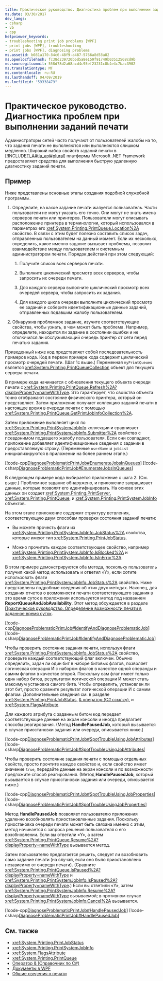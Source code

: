 ```yaml
---
title: Практическое руководство. Диагностика проблем при выполнении заданий печати
ms.date: 03/30/2017
dev_langs:
- csharp
- vb
- cpp
helpviewer_keywords:
- troubleshooting print job problems [WPF]
- print jobs [WPF], troubleshooting
- print jobs [WPF], diagnosing problems
ms.assetid: b081a170-84c6-48f9-a487-5766a8d58a82
ms.openlocfilehash: fc38d239720b5d5a8e159f91749b03512568cd9b
ms.sourcegitcommit: 558d78d2a68acd4c95ef23231c8b4e4c7bac3902
ms.translationtype: MT
ms.contentlocale: ru-RU
ms.lasthandoff: 04/09/2019
ms.locfileid: "59338479"
---
```

# <a name="how-to-diagnose-problematic-print-job"></a>Практическое руководство. Диагностика проблем при выполнении заданий печати
Администраторы сетей часто получают от пользователей жалобы на то, что задания печати не выполняются или выполняются слишком медленно. Широкий набор свойств заданий печати в [!INCLUDE[TLA#tla_api#plural](../../../../includes/tlasharptla-apisharpplural-md.md)] платформы Microsoft .NET Framework предоставляют средства для выполнения быструю удаленную диагностику заданий печати.  
  
## <a name="example"></a>Пример  
 Ниже представлены основные этапы создания подобной служебной программы.  
  
1. Определите, на какое задание печати жалуется пользователь. Части пользователи не могут указать его точно. Они могут не знать имена серверов печати или принтеров. Пользователи могут описывать расположение принтера в терминологии, который использовался в параметрах его <xref:System.Printing.PrintQueue.Location%2A> свойство. В связи с этим будет полезно составить список задач, отправленных пользователем на данный момент. Если их несколько, определить, какое именно задание вызывает проблемы, позволит взаимодействие между пользователем и системным администратором печати. Порядок действий при этом следующий:  
  
    1.  Получите список всех серверов печати.  
  
    2.  Выполните циклический просмотр всех серверов, чтобы запросить их очереди печати.  
  
    3.  Для каждого сервера выполните циклический просмотр всех очередей сервера, чтобы запросить их задания.  
  
    4.  Для каждого цикла очереди выполните циклический просмотр ее заданий и соберите идентификационные данные заданий, отправленных подавшим жалобу пользователем.  
  
2. Обнаружив проблемное задание, изучите соответствующие свойства, чтобы узнать, в чем может быть проблема. Например, определите, находится ли задание в состоянии ошибки и не отключился ли обслуживающий очередь принтер от сети перед печатью задания.  
  
 Приведенный ниже код представляет собой последовательность примеров кода. Код в первом примере кода содержит циклический просмотр очередей печати. (Шаг 1c выше.) Переменная `myPrintQueues` является <xref:System.Printing.PrintQueueCollection> объект для текущего сервера печати.  
  
 В примере кода начинается с обновления текущего объекта очереди печати с <xref:System.Printing.PrintQueue.Refresh%2A?displayProperty=nameWithType>. Это гарантирует, что свойства объекта точно отображают состояние физического принтера, который он представляет. Затем приложение получает коллекцию заданий печати в настоящее время в очереди печати с помощью <xref:System.Printing.PrintQueue.GetPrintJobInfoCollection%2A>.  
  
 Затем приложение выполняет цикл по <xref:System.Printing.PrintSystemJobInfo> коллекции и сравнивает <xref:System.Printing.PrintSystemJobInfo.Submitter%2A> свойство с псевдонимом подавшего жалобу пользователя. Если они совпадают, приложение добавляет идентификационные сведения о задании в предоставляемую строку. (Переменные `userName` и `jobList` инициализируются в приложении на более раннем этапе.)  
  
 [!code-cpp[DiagnoseProblematicPrintJob#EnumerateJobsInQueues](~/samples/snippets/cpp/VS_Snippets_Wpf/DiagnoseProblematicPrintJob/CPP/Program.cpp#enumeratejobsinqueues)]
 [!code-csharp[DiagnoseProblematicPrintJob#EnumerateJobsInQueues](~/samples/snippets/csharp/VS_Snippets_Wpf/DiagnoseProblematicPrintJob/CSharp/Program.cs#enumeratejobsinqueues)]
   
  
 В следующем примере кода выбирается приложение с шага 2. (См. выше.) Проблемное задание обнаружено, и приложение запрашивает данные, которые позволят его идентифицировать. На основе этих данных он создает <xref:System.Printing.PrintServer>, <xref:System.Printing.PrintQueue>, и <xref:System.Printing.PrintSystemJobInfo> объектов.  
  
 На этом этапе приложение содержит структуру ветвления, соответствующую двум способам проверки состояния заданий печати:  
  
-   Вы можете прочесть флаги из <xref:System.Printing.PrintSystemJobInfo.JobStatus%2A> свойства, которые имеют тип <xref:System.Printing.PrintJobStatus>.  
  
-   Можно прочитать каждое соответствующее свойство, например <xref:System.Printing.PrintSystemJobInfo.IsBlocked%2A> и <xref:System.Printing.PrintSystemJobInfo.IsInError%2A>.  
  
 В этом примере демонстрируются оба метода, поскольку пользователь получил какой метод использовать и ответил «Y», если хотите использовать флаги <xref:System.Printing.PrintSystemJobInfo.JobStatus%2A> свойство. Ниже представлены подробные сведения об этих двух методах. Наконец, для создания отчетов о возможности печати соответствующего задания в это время суток в приложении используется метод под названием **ReportQueueAndJobAvailability**. Этот метод обсуждается в разделе [Практическое руководство. Определение возможности печати в заданное время суток](how-to-discover-whether-a-print-job-can-be-printed-at-this-time-of-day.md).  
  
 [!code-cpp[DiagnoseProblematicPrintJob#IdentifyAndDiagnoseProblematicJob](~/samples/snippets/cpp/VS_Snippets_Wpf/DiagnoseProblematicPrintJob/CPP/Program.cpp#identifyanddiagnoseproblematicjob)]
 [!code-csharp[DiagnoseProblematicPrintJob#IdentifyAndDiagnoseProblematicJob](~/samples/snippets/csharp/VS_Snippets_Wpf/DiagnoseProblematicPrintJob/CSharp/Program.cs#identifyanddiagnoseproblematicjob)]
   
  
 Чтобы проверить состояние задания печати, используя флаги <xref:System.Printing.PrintSystemJobInfo.JobStatus%2A> свойство, проверьте каждый соответствующий флаг включен. Обычно определить, задан ли один бит в наборе битовых флагов, позволяет логическая операция И с набором флагов в качестве одной операнды и самим флагом в качестве второй. Поскольку сам флаг имеет только один набор битов, результатом логической операции И может стать максимум установка самого бита. Чтобы определить, установлен ли этот бит, просто сравните результат логической операции И с самим флагом. Дополнительные сведения см. в разделе <xref:System.Printing.PrintJobStatus>, [& оператор (C# ссылку)](~/docs/csharp/language-reference/operators/and-operator.md), и <xref:System.FlagsAttribute>.  
  
 Для каждого атрибута с заданным битом код передает соответствующие данные на экран консоли и иногда предлагает способы реагирования. (Метод **HandlePausedJob**, который вызывается в случае приостановки задания или очереди, описывается ниже.)  
  
 [!code-cpp[DiagnoseProblematicPrintJob#SpotTroubleUsingJobAttributes](~/samples/snippets/cpp/VS_Snippets_Wpf/DiagnoseProblematicPrintJob/CPP/Program.cpp#spottroubleusingjobattributes)]
 [!code-csharp[DiagnoseProblematicPrintJob#SpotTroubleUsingJobAttributes](~/samples/snippets/csharp/VS_Snippets_Wpf/DiagnoseProblematicPrintJob/CSharp/Program.cs#spottroubleusingjobattributes)]
   
  
 Чтобы проверить состояние задания печати с помощью отдельных свойств, просто прочтите каждое свойство и, если свойство имеет значение `true`, передайте данные на экран консоли и по возможности предложите способ реагирования. (Метод **HandlePausedJob**, который вызывается в случае приостановки задания или очереди, описывается ниже.)  
  
 [!code-cpp[DiagnoseProblematicPrintJob#SpotTroubleUsingJobProperties](~/samples/snippets/cpp/VS_Snippets_Wpf/DiagnoseProblematicPrintJob/CPP/Program.cpp#spottroubleusingjobproperties)]
 [!code-csharp[DiagnoseProblematicPrintJob#SpotTroubleUsingJobProperties](~/samples/snippets/csharp/VS_Snippets_Wpf/DiagnoseProblematicPrintJob/CSharp/Program.cs#spottroubleusingjobproperties)]
   
  
 Метод **HandlePausedJob** позволяет пользователю приложения удаленно возобновлять приостановленные задания. Поскольку приостановка очереди печати может быть связана именно с этим, метод начинается с запроса решения пользователя о его возобновлении. Если вы ответили «Y», а затем <xref:System.Printing.PrintQueue.Resume%2A?displayProperty=nameWithType> вызывается метод.  
  
 Затем пользователю предлагается решить, следует ли возобновить само задание печати (на случай, если оно было приостановлено независимо от очереди печати). (Сравните <xref:System.Printing.PrintQueue.IsPaused%2A?displayProperty=nameWithType> и <xref:System.Printing.PrintSystemJobInfo.IsPaused%2A?displayProperty=nameWithType>.) Если вы ответили «Y», затем <xref:System.Printing.PrintSystemJobInfo.Resume%2A?displayProperty=nameWithType> вызываемой; в противном случае <xref:System.Printing.PrintSystemJobInfo.Cancel%2A> вызывается.  
  
 [!code-cpp[DiagnoseProblematicPrintJob#HandlePausedJob](~/samples/snippets/cpp/VS_Snippets_Wpf/DiagnoseProblematicPrintJob/CPP/Program.cpp#handlepausedjob)]
 [!code-csharp[DiagnoseProblematicPrintJob#HandlePausedJob](~/samples/snippets/csharp/VS_Snippets_Wpf/DiagnoseProblematicPrintJob/CSharp/Program.cs#handlepausedjob)]
   
  
## <a name="see-also"></a>См. также

- <xref:System.Printing.PrintJobStatus>
- <xref:System.Printing.PrintSystemJobInfo>
- <xref:System.FlagsAttribute>
- <xref:System.Printing.PrintQueue>
- [Оператор & (Справочник по C#)](~/docs/csharp/language-reference/operators/and-operator.md)
- [Документы в WPF](documents-in-wpf.md)
- [Общие сведения о печати](printing-overview.md)
